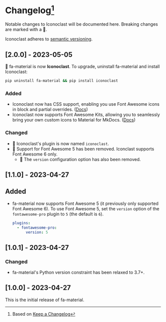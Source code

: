 # Changelog[^1]

Notable changes to Iconoclast will be documented here. Breaking changes are marked with a 🚩.

Iconoclast adheres to [semantic versioning](https://semver.org/spec/v2.0.0.html).

## <a name="2-0-0">[2.0.0] - 2023-05-05</a>

🚩 fa-material is now **Iconoclast**. To upgrade, uninstall fa-material and install Iconoclast:

```bash
pip uninstall fa-material && pip install iconoclast
```

### Added

- Iconoclast now has CSS support, enabling you use Font Awesome icons in block and partial overrides. ([Docs](https://iconoclast.celsiusnarhwal.dev#css-support))
- Iconoclast now supports Font Awesome Kits, allowing you to seamlessly bring your own custom icons to Material for
  MkDocs. ([Docs](https://iconoclast.celsiusnarhwal.dev#using-kits))

### Changed

- 🚩 Iconoclast's plugin is now named `iconoclast`.
- 🚩 Support for Font Awesome 5 has been removed. Iconclast supports Font Awesome 6 only.
  - 🚩 The `version` configuration option has also been removed.

## <a name="1-1-0">[1.1.0] - 2023-04-27</a>

## Added

- fa-material now supports Font Awesome 5 (it previously only supported Font Awesome 6). To use Font Awesome 5, set
  the `version` option of the `fontawesome-pro` plugin to `5` (the default is `6`).

  ```yaml
  plugins:
    - fontawesome-pro:
        version: 5
  ```

## <a name="1-0-1">[1.0.1] - 2023-04-27</a>

### Changed

- fa-material's Python version constraint has been relaxed to 3.7+.

## <a name="1-0-0">[1.0.0] - 2023-04-27</a>

This is the initial release of fa-material.

[^1]: Based on [Keep a Changelog](https://keepachangelog.com)
